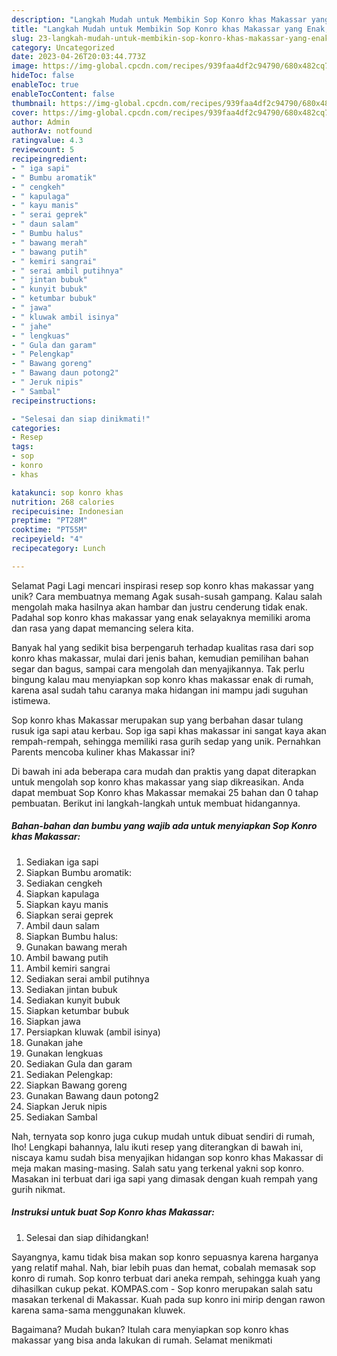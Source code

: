 ```yaml
---
description: "Langkah Mudah untuk Membikin Sop Konro khas Makassar yang Enak, Lezat"
title: "Langkah Mudah untuk Membikin Sop Konro khas Makassar yang Enak, Lezat"
slug: 23-langkah-mudah-untuk-membikin-sop-konro-khas-makassar-yang-enak-lezat
category: Uncategorized
date: 2023-04-26T20:03:44.773Z
image: https://img-global.cpcdn.com/recipes/939faa4df2c94790/680x482cq70/sop-konro-khas-makassar-foto-resep-utama.jpg
hideToc: false
enableToc: true
enableTocContent: false
thumbnail: https://img-global.cpcdn.com/recipes/939faa4df2c94790/680x482cq70/sop-konro-khas-makassar-foto-resep-utama.jpg
cover: https://img-global.cpcdn.com/recipes/939faa4df2c94790/680x482cq70/sop-konro-khas-makassar-foto-resep-utama.jpg
author: Admin
authorAv: notfound
ratingvalue: 4.3
reviewcount: 5
recipeingredient:
- " iga sapi"
- " Bumbu aromatik"
- " cengkeh"
- " kapulaga"
- " kayu manis"
- " serai geprek"
- " daun salam"
- " Bumbu halus"
- " bawang merah"
- " bawang putih"
- " kemiri sangrai"
- " serai ambil putihnya"
- " jintan bubuk"
- " kunyit bubuk"
- " ketumbar bubuk"
- " jawa"
- " kluwak ambil isinya"
- " jahe"
- " lengkuas"
- " Gula dan garam"
- " Pelengkap"
- " Bawang goreng"
- " Bawang daun potong2"
- " Jeruk nipis"
- " Sambal"
recipeinstructions:

- "Selesai dan siap dinikmati!"
categories:
- Resep
tags:
- sop
- konro
- khas

katakunci: sop konro khas 
nutrition: 268 calories
recipecuisine: Indonesian
preptime: "PT28M"
cooktime: "PT55M"
recipeyield: "4"
recipecategory: Lunch

---
```



Selamat Pagi Lagi mencari inspirasi resep sop konro khas makassar yang unik? Cara membuatnya memang Agak susah-susah gampang. Kalau salah mengolah maka hasilnya akan hambar dan justru cenderung tidak enak. Padahal sop konro khas makassar yang enak selayaknya memiliki aroma dan rasa yang dapat memancing selera kita.


Banyak hal yang sedikit bisa berpengaruh terhadap kualitas rasa dari sop konro khas makassar, mulai dari jenis bahan, kemudian pemilihan bahan segar dan bagus, sampai cara mengolah dan menyajikannya. Tak perlu bingung kalau mau menyiapkan sop konro khas makassar enak di rumah, karena asal sudah tahu caranya maka hidangan ini mampu jadi suguhan istimewa.

Sop konro khas Makassar merupakan sup yang berbahan dasar tulang rusuk iga sapi atau kerbau. Sop iga sapi khas makassar ini sangat kaya akan rempah-rempah, sehingga memiliki rasa gurih sedap yang unik. Pernahkan Parents mencoba kuliner khas Makassar ini?


Di bawah ini ada beberapa cara mudah dan praktis yang dapat diterapkan untuk mengolah sop konro khas makassar yang siap dikreasikan. Anda dapat membuat Sop Konro khas Makassar memakai 25 bahan dan 0 tahap pembuatan. Berikut ini langkah-langkah untuk membuat hidangannya.

<!--inarticleads1-->

##### Bahan-bahan dan bumbu yang wajib ada untuk menyiapkan Sop Konro khas Makassar:

1. Sediakan  iga sapi
1. Siapkan  Bumbu aromatik:
1. Sediakan  cengkeh
1. Siapkan  kapulaga
1. Siapkan  kayu manis
1. Siapkan  serai geprek
1. Ambil  daun salam
1. Siapkan  Bumbu halus:
1. Gunakan  bawang merah
1. Ambil  bawang putih
1. Ambil  kemiri sangrai
1. Sediakan  serai ambil putihnya
1. Sediakan  jintan bubuk
1. Sediakan  kunyit bubuk
1. Siapkan  ketumbar bubuk
1. Siapkan  jawa
1. Persiapkan  kluwak (ambil isinya)
1. Gunakan  jahe
1. Gunakan  lengkuas
1. Sediakan  Gula dan garam
1. Sediakan  Pelengkap:
1. Siapkan  Bawang goreng
1. Gunakan  Bawang daun potong2
1. Siapkan  Jeruk nipis
1. Sediakan  Sambal


Nah, ternyata sop konro juga cukup mudah untuk dibuat sendiri di rumah, lho! Lengkapi bahannya, lalu ikuti resep yang diterangkan di bawah ini, niscaya kamu sudah bisa menyajikan hidangan sop konro khas Makassar di meja makan masing-masing. Salah satu yang terkenal yakni sop konro. Masakan ini terbuat dari iga sapi yang dimasak dengan kuah rempah yang gurih nikmat. 

<!--inarticleads2-->

##### Instruksi untuk buat Sop Konro khas Makassar:


1. Selesai dan siap dihidangkan!

Sayangnya, kamu tidak bisa makan sop konro sepuasnya karena harganya yang relatif mahal. Nah, biar lebih puas dan hemat, cobalah memasak sop konro di rumah. Sop konro terbuat dari aneka rempah, sehingga kuah yang dihasilkan cukup pekat. KOMPAS.com - Sop konro merupakan salah satu masakan terkenal di Makassar. Kuah pada sup konro ini mirip dengan rawon karena sama-sama menggunakan kluwek. 

Bagaimana? Mudah bukan? Itulah cara menyiapkan sop konro khas makassar yang bisa anda lakukan di rumah. Selamat menikmati
